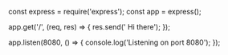 const express = require('express');
const app = express();

app.get('/', (req, res) => {
res.send(' Hi there');
});

app.listen(8080, () => {
console.log('Listening on port 8080');
});

